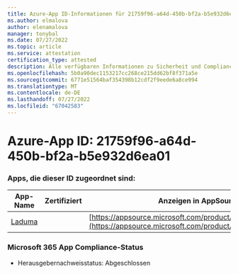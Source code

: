 ```yaml
---
title: Azure-App ID-Informationen für 21759f96-a64d-450b-bf2a-b5e932d6ea01
ms.author: elmalova
author: elenamalova
manager: tonybal
ms.date: 07/27/2022
ms.topic: article
ms.service: attestation
certification_type: attested
description: Alle verfügbaren Informationen zu Sicherheit und Compliance für 21759f96-a64d-450b-bf2a-b5e932d6ea01.
ms.openlocfilehash: 5b0a90dec1153217cc268ce215dd62bf8f371a5e
ms.sourcegitcommit: 6771e51564baf354398b12cdf2f9eede6a8ce994
ms.translationtype: MT
ms.contentlocale: de-DE
ms.lasthandoff: 07/27/2022
ms.locfileid: "67042583"
---
```

# <a name="azure-app-id-21759f96-a64d-450b-bf2a-b5e932d6ea01"></a>Azure-App ID: 21759f96-a64d-450b-bf2a-b5e932d6ea01


### <a name="apps-associated-with-this-id"></a>Apps, die dieser ID zugeordnet sind:
| **App-Name** | **Zertifiziert** | **Anzeigen in AppSource** |
|--------------|---------------|-----------------------|
| [Laduma](../forward/WA200003907.md) |  | [https://appsource.microsoft.com/product/office/WA200003907](https://appsource.microsoft.com/product/office/WA200003907) |

### <a name="microsoft-365-app-compliance-status"></a>Microsoft 365 App Compliance-Status
- Herausgebernachweisstatus: Abgeschlossen
